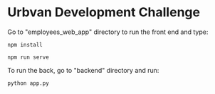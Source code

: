 # Urbvan Development Challenge

Go to "employees_web_app" directory to run the front end and type:

`npm install`

`npm run serve`

To run the back, go to "backend" directory and run:

`python app.py`
